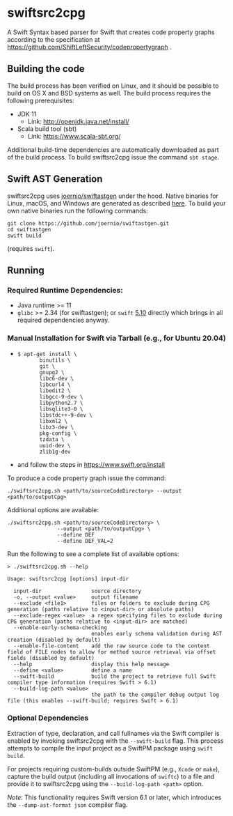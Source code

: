 # swiftsrc2cpg

A Swift Syntax based parser for Swift that creates code property graphs according to the specification at https://github.com/ShiftLeftSecurity/codepropertygraph .

## Building the code

The build process has been verified on Linux, and it should be possible 
to build on OS X and BSD systems as well. The build process requires
the following prerequisites:

* JDK 11
  - Link: http://openjdk.java.net/install/
* Scala build tool (sbt)
  - Link: https://www.scala-sbt.org/

Additional build-time dependencies are automatically downloaded as part
of the build process. To build swiftsrc2cpg issue the command `sbt stage`.

## Swift AST Generation

swiftsrc2cpg uses [joernio/swiftastgen](https://github.com/joernio/swiftastgen) under the hood.
Native binaries for Linux, macOS, and Windows are generated as described [here](https://github.com/joernio/swiftastgen#building).
To build your own native binaries run the following commands:

```shell script
git clone https://github.com/joernio/swiftastgen.git
cd swiftastgen
swift build
```
(requires `swift`).

## Running

### Required Runtime Dependencies:
 - Java runtime >= 11
 - `glibc` >= 2.34 (for swiftastgen); or `swift` [5.10](https://www.swift.org/install) directly which brings in all required dependencies anyway.

### Manual Installation for Swift via Tarball (e.g., for Ubuntu 20.04)
 - ```
   $ apt-get install \
          binutils \
          git \
          gnupg2 \
          libc6-dev \
          libcurl4 \
          libedit2 \
          libgcc-9-dev \
          libpython2.7 \
          libsqlite3-0 \
          libstdc++-9-dev \
          libxml2 \
          libz3-dev \
          pkg-config \
          tzdata \
          uuid-dev \
          zlib1g-dev
   ```
 - and follow the steps in https://www.swift.org/install

To produce a code property graph issue the command:
```shell script
./swiftsrc2cpg.sh <path/to/sourceCodeDirectory> --output <path/to/outputCpg>
`````

Additional options are available:
```shell script
./swiftsrc2cpg.sh <path/to/sourceCodeDirectory> \
                --output <path/to/outputCpg> \
                --define DEF
                --define DEF_VAL=2
```

Run the following to see a complete list of available options:
```shell script
> ./swiftsrc2cpg.sh --help

Usage: swiftsrc2cpg [options] input-dir

  input-dir                source directory
  -o, --output <value>     output filename
  --exclude <file1>        files or folders to exclude during CPG generation (paths relative to <input-dir> or absolute paths)
  --exclude-regex <value>  a regex specifying files to exclude during CPG generation (paths relative to <input-dir> are matched)
  --enable-early-schema-checking
                           enables early schema validation during AST creation (disabled by default)
  --enable-file-content    add the raw source code to the content field of FILE nodes to allow for method source retrieval via offset fields (disabled by default)
  --help                   display this help message
  --define <value>         define a name
  --swift-build            build the project to retrieve full Swift compiler type information (requires Swift > 6.1)
  --build-log-path <value>
                           the path to the compiler debug output log file (this enables --swift-build; requires Swift > 6.1)
```

### Optional Dependencies

Extraction of type, declaration, and call fullnames via the Swift compiler is enabled by invoking swiftsrc2cpg with the `--swift-build` flag.
This process attempts to compile the input project as a SwiftPM package using `swift build`.

For projects requiring custom-builds outside SwiftPM (e.g., `Xcode` or `make`), capture the build output (including all invocations of `swiftc`)
to a file and provide it to swiftsrc2cpg using the `--build-log-path <path>` option.

_Note_: This functionality requires Swift version 6.1 or later, which introduces the `--dump-ast-format json` compiler flag.

